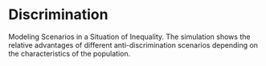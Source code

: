 # Discrimination
Modeling Scenarios in a Situation of Inequality.
The simulation shows the relative advantages of different anti-discrimination scenarios depending on the characteristics of the population.
